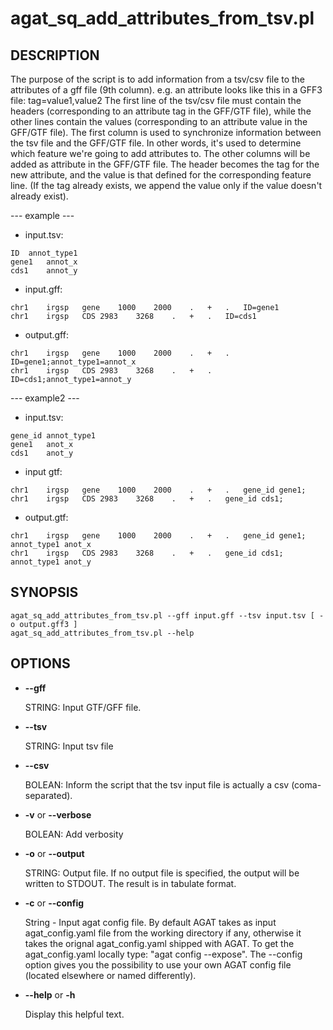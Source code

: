 # agat_sq_add_attributes_from_tsv.pl

## DESCRIPTION

The purpose of the script is to add information from a tsv/csv file to the attributes of a gff file (9th column).
e.g. an attribute looks like this in a GFF3 file: tag=value1,value2 
The first line of the tsv/csv file must contain the headers (corresponding to an attribute tag in the GFF/GTF file),
while the other lines contain the values (corresponding to an attribute value in the GFF/GTF file).
The first column is used to synchronize information between the tsv file and the GFF/GTF file. In other words, 
it's used to determine which feature we're going to add attributes to.
The other columns will be added as attribute in the GFF/GTF file. The header becomes the tag for the new attribute, 
and the value is that defined for the corresponding feature line. 
(If the tag already exists, we append the value only if the value doesn't already exist).

--- example ---

- input.tsv:  
```
ID	annot_type1  
gene1	annot_x  
cds1	annot_y  
```

- input.gff:  
```
chr1	irgsp	gene	1000	2000	.	+	.	ID=gene1  
chr1	irgsp	CDS	2983	3268	.	+	.	ID=cds1  
```

- output.gff: 
```
chr1	irgsp	gene	1000	2000	.	+	.	ID=gene1;annot_type1=annot_x  
chr1	irgsp	CDS	2983	3268	.	+	.	ID=cds1;annot_type1=annot_y  
```

--- example2 ---

- input.tsv:
```
gene_id	annot_type1
gene1	anot_x
cds1	anot_y
```

- input gtf:
```
chr1	irgsp	gene	1000	2000	.	+	.	gene_id gene1;
chr1	irgsp	CDS	2983	3268	.	+	.	gene_id cds1;
```

- output.gtf:
```
chr1	irgsp	gene	1000	2000	.	+	.	gene_id gene1; annot_type1 anot_x
chr1	irgsp	CDS	2983	3268	.	+	.	gene_id cds1; annot_type1 anot_y
```

## SYNOPSIS

```
agat_sq_add_attributes_from_tsv.pl --gff input.gff --tsv input.tsv [ -o output.gff3 ]
agat_sq_add_attributes_from_tsv.pl --help
```

## OPTIONS

- **--gff**

    STRING: Input GTF/GFF file.

- **--tsv**

    STRING: Input tsv file

- **--csv**

    BOLEAN: Inform the script that the tsv input file is actually a csv (coma-separated).

- **-v** or **--verbose**

    BOLEAN: Add verbosity

- **-o** or **--output**

    STRING: Output file. If no output file is specified, the output will be written
    to STDOUT. The result is in tabulate format.

- **-c** or **--config**

    String - Input agat config file. By default AGAT takes as input agat_config.yaml file from the working directory if any,
    otherwise it takes the orignal agat_config.yaml shipped with AGAT. To get the agat_config.yaml locally type: "agat config --expose".
    The --config option gives you the possibility to use your own AGAT config file (located elsewhere or named differently).

- **--help** or **-h**

    Display this helpful text.
